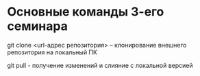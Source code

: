 # Основные команды 3-его семинара

git clone <url-адрес репозитория> – клонирование внешнего репозитория на локальный ПК

git pull - получение изменений и слияние с локальной версией